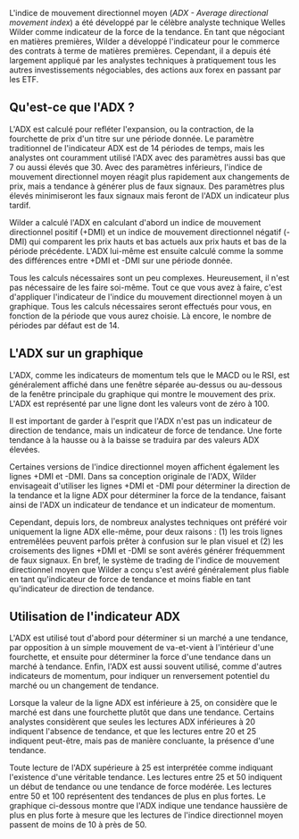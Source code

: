 L'indice de mouvement directionnel moyen (*ADX - Average directional movement index*) a été développé par le célèbre analyste technique Welles Wilder comme indicateur de la force de la tendance. En tant que négociant en matières premières, Wilder a développé l'indicateur pour le commerce des contrats à terme de matières premières. Cependant, il a depuis été largement appliqué par les analystes techniques à pratiquement tous les autres investissements négociables, des actions aux forex en passant par les ETF.

## Qu'est-ce que l'ADX ?

L'ADX est calculé pour refléter l'expansion, ou la contraction, de la fourchette de prix d'un titre sur une période donnée. Le paramètre traditionnel de l'indicateur ADX est de 14 périodes de temps, mais les analystes ont couramment utilisé l'ADX avec des paramètres aussi bas que 7 ou aussi élevés que 30. Avec des paramètres inférieurs, l'indice de mouvement directionnel moyen réagit plus rapidement aux changements de prix, mais a tendance à générer plus de faux signaux. Des paramètres plus élevés minimiseront les faux signaux mais feront de l'ADX un indicateur plus tardif.

Wilder a calculé l'ADX en calculant d'abord un indice de mouvement directionnel positif (+DMI) et un indice de mouvement directionnel négatif (-DMI) qui comparent les prix hauts et bas actuels aux prix hauts et bas de la période précédente. L'ADX lui-même est ensuite calculé comme la somme des différences entre +DMI et -DMI sur une période donnée.

Tous les calculs nécessaires sont un peu complexes. Heureusement, il n'est pas nécessaire de les faire soi-même. Tout ce que vous avez à faire, c'est d'appliquer l'indicateur de l'indice du mouvement directionnel moyen à un graphique. Tous les calculs nécessaires seront effectués pour vous, en fonction de la période que vous aurez choisie. Là encore, le nombre de périodes par défaut est de 14.

## L'ADX sur un graphique

L'ADX, comme les indicateurs de momentum tels que le MACD ou le RSI, est généralement affiché dans une fenêtre séparée au-dessus ou au-dessous de la fenêtre principale du graphique qui montre le mouvement des prix. L'ADX est représenté par une ligne dont les valeurs vont de zéro à 100.

Il est important de garder à l'esprit que l'ADX n'est pas un indicateur de direction de tendance, mais un indicateur de force de tendance. Une forte tendance à la hausse ou à la baisse se traduira par des valeurs ADX élevées.

Certaines versions de l'indice directionnel moyen affichent également les lignes +DMI et -DMI. Dans sa conception originale de l'ADX, Wilder envisageait d'utiliser les lignes +DMI et -DMI pour déterminer la direction de la tendance et la ligne ADX pour déterminer la force de la tendance, faisant ainsi de l'ADX un indicateur de tendance et un indicateur de momentum.

Cependant, depuis lors, de nombreux analystes techniques ont préféré voir uniquement la ligne ADX elle-même, pour deux raisons : (1) les trois lignes entremêlées peuvent parfois prêter à confusion sur le plan visuel et (2) les croisements des lignes +DMI et -DMI se sont avérés générer fréquemment de faux signaux. En bref, le système de trading de l'indice de mouvement directionnel moyen que Wilder a conçu s'est avéré généralement plus fiable en tant qu'indicateur de force de tendance et moins fiable en tant qu'indicateur de direction de tendance.

## Utilisation de l'indicateur ADX

L'ADX est utilisé tout d'abord pour déterminer si un marché a une tendance, par opposition à un simple mouvement de va-et-vient à l'intérieur d'une fourchette, et ensuite pour déterminer la force d'une tendance dans un marché à tendance. Enfin, l'ADX est aussi souvent utilisé, comme d'autres indicateurs de momentum, pour indiquer un renversement potentiel du marché ou un changement de tendance.

Lorsque la valeur de la ligne ADX est inférieure à 25, on considère que le marché est dans une fourchette plutôt que dans une tendance. Certains analystes considèrent que seules les lectures ADX inférieures à 20 indiquent l'absence de tendance, et que les lectures entre 20 et 25 indiquent peut-être, mais pas de manière concluante, la présence d'une tendance.

Toute lecture de l'ADX supérieure à 25 est interprétée comme indiquant l'existence d'une véritable tendance. Les lectures entre 25 et 50 indiquent un début de tendance ou une tendance de force modérée. Les lectures entre 50 et 100 représentent des tendances de plus en plus fortes. Le graphique ci-dessous montre que l'ADX indique une tendance haussière de plus en plus forte à mesure que les lectures de l'indice directionnel moyen passent de moins de 10 à près de 50.

